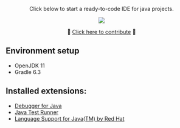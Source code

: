 <p align="center">Click below to start a ready-to-code IDE for java projects.</p>

<p align="center">
  <a href="https://gitpod.io/#https://github.com/ByIvo/java-dojo">
    <img src="https://img.shields.io/badge/Click-and%20code-blue?logo=data:image/png;base64,iVBORw0KGgoAAAANSUhEUgAAABAAAAAQCAYAAAAf8/9hAAABI0lEQVQ4T2NkIAH8T67+j66ckRj9v97cAGtkLV+Movz5tasMeA34/ebGzv8MDG7IumCGgDSDAE4DYLaiuxBkAEwzTgN+vb3xi+E/AytIQdZXFhQzJny7DOZ/SlqI2wXItiMbMOf5G4Yv/M/hBvJoBjLCvQAL4d+dsSg2wgwAaQYBrAbg0gzS8Oo/A4PM3Q9wQ2EGgGwHhwFy3KLbDlLw6/V1jJhmZGK5z63uq4QSiDXNHeC4rssMgMf31xITrMkEZjtWA5offAZrAkUV37x4DAOQNWNEI8w7YM1tQQwMErwoIY7NORixANJcqCYCVju3whse51LHN2BNdCgGgDSDFIbHp4DDo/8WJOpAgKAB2Jz3zDIAbBAuzRhhgG4IyAB8mkHqAfEChKXnwSewAAAAAElFTkSuQmCC"/>
  </a>
</div>

<p align="center">🎉 <a href="./CONTRIBUTING.md">Click here to contribute</a> 🥳</p>

## Environment setup

* OpenJDK 11
* Gradle 6.3

## Installed extensions:

* [Debugger for Java](https://marketplace.visualstudio.com/items?itemName=vscjava.vscode-java-debug)
* [Java Test Runner](https://marketplace.visualstudio.com/items?itemName=vscjava.vscode-java-test)
* [Language Support for Java(TM) by Red Hat](https://marketplace.visualstudio.com/items?itemName=redhat.java)